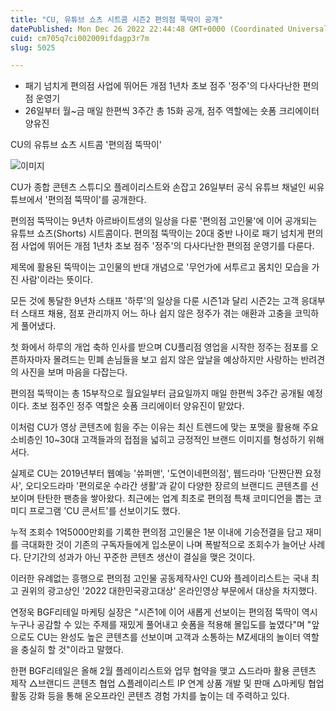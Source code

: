 ```yaml
---
title: "CU, 유튜브 쇼츠 시트콤 시즌2 편의점 뚝딱이 공개"
datePublished: Mon Dec 26 2022 22:44:48 GMT+0000 (Coordinated Universal Time)
cuid: cm705q7ci002009ifdagp3r7m
slug: 5025

---
```



- 패기 넘치게 편의점 사업에 뛰어든 개점 1년차 초보 점주 '정주'의 다사다난한 편의점 운영기
- 26일부터 월~금 매일 한편씩 3주간 총 15화 공개, 점주 역할에는 숏폼 크리에이터 양유진

CU의 유튜브 쇼츠 시트콤 '편의점 뚝딱이'

![이미지](https://cdn.hashnode.com/res/hashnode/image/upload/v1739258705626/4c6be502-7f07-4470-ba92-7216ae184391.jpeg)

CU가 종합 콘텐츠 스튜디오 플레이리스트와 손잡고 26일부터 공식 유튜브 채널인 씨유튜브에서 '편의점 뚝딱이'를 공개한다.

편의점 뚝딱이는 9년차 아르바이트생의 일상을 다룬 '편의점 고인물'에 이어 공개되는 유튜브 쇼츠(Shorts) 시트콤이다. 편의점 뚝딱이는 20대 중반 나이로 패기 넘치게 편의점 사업에 뛰어든 개점 1년차 초보 점주 '정주'의 다사다난한 편의점 운영기를 다룬다.

제목에 활용된 뚝딱이는 고인물의 반대 개념으로 '무언가에 서투르고 몸치인 모습을 가진 사람'이라는 뜻이다.

모든 것에 통달한 9년차 스태프 '하루'의 일상을 다룬 시즌1과 달리 시즌2는 고객 응대부터 스태프 채용, 점포 관리까지 어느 하나 쉽지 않은 정주가 겪는 애환과 고충을 코믹하게 풀어냈다.

첫 화에서 하루의 개업 축하 인사를 받으며 CU플리점 영업을 시작한 정주는 점포를 오픈하자마자 몰려드는 민폐 손님들을 보고 쉽지 않은 앞날을 예상하지만 사랑하는 반려견의 사진을 보며 마음을 다잡는다.

편의점 뚝딱이는 총 15부작으로 월요일부터 금요일까지 매일 한편씩 3주간 공개될 예정이다. 초보 점주인 정주 역할은 숏폼 크리에이터 양유진이 맡았다.

이처럼 CU가 영상 콘텐츠에 힘을 주는 이유는 최신 트렌드에 맞는 포맷을 활용해 주요 소비층인 10~30대 고객들과의 접점을 넓히고 긍정적인 브랜드 이미지를 형성하기 위해서다.

실제로 CU는 2019년부터 웹예능 '쓔퍼맨', '도연이네편의점', 웹드라마 '단짠단짠 요정사', 오디오드라마 '편의로운 수라간 생활'과 같이 다양한 장르의 브랜디드 콘텐츠를 선보이며 탄탄한 팬층을 쌓아왔다. 최근에는 업계 최초로 편의점 특채 코미디언을 뽑는 코미디 프로그램 'CU 콘서트'를 선보이기도 했다.

누적 조회수 1억5000만회를 기록한 편의점 고인물은 1분 이내에 기승전결을 담고 재미를 극대화한 것이 기존의 구독자들에게 입소문이 나며 폭발적으로 조회수가 늘어난 사례다. 단기간의 성과가 아닌 꾸준한 콘텐츠 생산이 결실을 맺은 것이다.

이러한 유례없는 흥행으로 편의점 고인물 공동제작사인 CU와 플레이리스트는 국내 최고 권위의 광고상인 '2022 대한민국광고대상' 온라인영상 부문에서 대상을 차지했다.

연정욱 BGF리테일 마케팅 실장은 "시즌1에 이어 새롭게 선보이는 편의점 뚝딱이 역시 누구나 공감할 수 있는 주제를 재밌게 풀어내고 숏폼을 적용해 몰입도를 높였다"며 "앞으로도 CU는 완성도 높은 콘텐츠를 선보이며 고객과 소통하는 MZ세대의 놀이터 역할을 충실히 할 것"이라고 말했다.

한편 BGF리테일은 올해 2월 플레이리스트와 업무 협약을 맺고 △드라마 활용 콘텐츠 제작 △브랜디드 콘텐츠 협업 △플레이리스트 IP 연계 상품 개발 및 판매 △마케팅 협업 활동 강화 등을 통해 온오프라인 콘텐츠 경험 가치를 높이는 데 주력하고 있다.